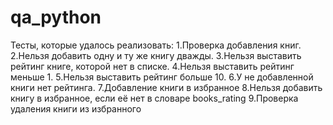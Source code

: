 # qa_python
Тесты, которые удалось реализовать:
1.Проверка добавления книг.
2.Нельзя добавить одну и ту же книгу дважды.
3.Нельзя выставить рейтинг книге, которой нет в списке.
4.Нельзя выставить рейтинг меньше 1.
5.Нельзя выставить рейтинг больше 10.
6.У не добавленной книги нет рейтинга.
7.Добавление книги в избранное
8.Нельзя добавить книгу в избранное, если её нет в словаре books_rating
9.Проверка удаления книги из избранного